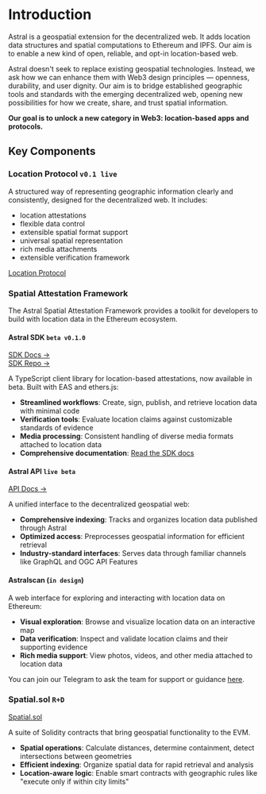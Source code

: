 # Introduction

Astral is a geospatial extension for the decentralized web. It adds location data structures and spatial computations to Ethereum and IPFS. Our aim is to enable a new kind of open, reliable, and opt-in location-based web. 

Astral doesn't seek to replace existing geospatial technologies. Instead, we ask how we can enhance them with Web3 design principles — openness, durability, and user dignity. Our aim is to bridge established geographic tools and standards with the emerging decentralized web, opening new possibilities for how we create, share, and trust spatial information. 

**Our goal is to unlock a new category in Web3: location-based apps and protocols.**

## Key Components

### Location Protocol `v0.1 live`

A structured way of representing geographic information clearly and consistently, designed for the decentralized web. It includes:
- location attestations
- flexible data control
- extensible spatial format support
- universal spatial representation
- rich media attachments
- extensible verification framework

[Location Protocol](./location-protocol/introduction)

### Spatial Attestation Framework

The Astral Spatial Attestation Framework provides a toolkit for developers to build with location data in the Ethereum ecosystem.

#### Astral SDK `beta v0.1.0`
[SDK Docs →](/sdk)<br/>
[SDK Repo →](https://github.com/DecentralizedGeo/astral-sdk)

A TypeScript client library for location-based attestations, now available in beta. Built with EAS and ethers.js:

- **Streamlined workflows**: Create, sign, publish, and retrieve location data with minimal code
- **Verification tools**: Evaluate location claims against customizable standards of evidence
- **Media processing**: Consistent handling of diverse media formats attached to location data
- **Comprehensive documentation**: [Read the SDK docs](/sdk)


#### Astral API `live beta`
[API Docs →](/getting-started)

A unified interface to the decentralized geospatial web:

- **Comprehensive indexing**: Tracks and organizes location data published through Astral
- **Optimized access**: Preprocesses geospatial information for efficient retrieval
- **Industry-standard interfaces**: Serves data through familiar channels like GraphQL and OGC API Features


#### Astralscan (`in design`)

A web interface for exploring and interacting with location data on Ethereum:
- **Visual exploration**: Browse and visualize location data on an interactive map
- **Data verification**: Inspect and validate location claims and their supporting evidence
- **Rich media support**: View photos, videos, and other media attached to location data

You can join our Telegram to ask the team for support or guidance [here](https://t.me/+UkTOSXnDcDM5ZTBk).



### Spatial.sol `R+D`

[Spatial.sol](./spatial-sol/introduction)

A suite of Solidity contracts that bring geospatial functionality to the EVM.

- **Spatial operations**: Calculate distances, determine containment, detect intersections between geometries
- **Efficient indexing**: Organize spatial data for rapid retrieval and analysis
- **Location-aware logic**: Enable smart contracts with geographic rules like "execute only if within city limits"

